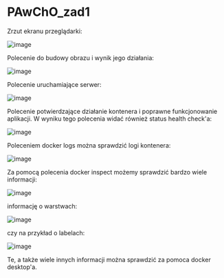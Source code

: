 # PAwChO_zad1

Zrzut ekranu przeglądarki:

![image](https://github.com/Minlok3/PAwChO_zad1/assets/161515539/75716dc8-da38-470e-9711-a0decb73afb3)

Polecenie do budowy obrazu i wynik jego działania:

![image](https://github.com/Minlok3/PAwChO_zad1/assets/161515539/cbffdd48-2098-46c0-94f4-f551ffbe4d58)

Polecenie uruchamiające serwer:

![image](https://github.com/Minlok3/PAwChO_zad1/assets/161515539/e3e027fc-3a1f-4384-86c2-4ac728b908a8)

Polecenie potwierdzające działanie kontenera i poprawne funkcjonowanie aplikacji. W wyniku tego polecenia widać również status health check'a:

![image](https://github.com/Minlok3/PAwChO_zad1/assets/161515539/83261205-5bba-4c75-889c-1a7bb5cbfc3f)

Poleceniem docker logs można sprawdzić logi kontenera:

![image](https://github.com/Minlok3/PAwChO_zad1/assets/161515539/3e62ef67-728c-44dd-8623-b408ca03ab32)

Za pomocą polecenia docker inspect możemy sprawdzić bardzo wiele informacji:

![image](https://github.com/Minlok3/PAwChO_zad1/assets/161515539/144033a6-7d3c-4832-8351-13f4e832b939)

informację o warstwach:

![image](https://github.com/Minlok3/PAwChO_zad1/assets/161515539/10e6bb68-3b42-4d13-8bda-af778a2ce810)

czy na przykład o labelach:

![image](https://github.com/Minlok3/PAwChO_zad1/assets/161515539/f32b1dbf-40c0-462a-8c2f-da692ad70d29)

Te, a także wiele innych informacji można sprawdzić za pomoca docker desktop'a.
